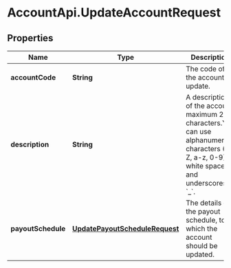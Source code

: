 # AccountApi.UpdateAccountRequest

## Properties

Name | Type | Description | Notes
------------ | ------------- | ------------- | -------------
**accountCode** | **String** | The code of the account to update. | 
**description** | **String** | A description of the account, maximum 256 characters.You can use alphanumeric characters (A-Z, a-z, 0-9), white spaces, and underscores &#x60;_&#x60;. | [optional] 
**payoutSchedule** | [**UpdatePayoutScheduleRequest**](UpdatePayoutScheduleRequest.md) | The details of the payout schedule, to which the account should be updated. | [optional] 


